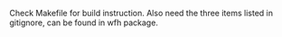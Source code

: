 Check Makefile for build instruction.
Also need the three items listed in gitignore, can be found in wfh package.